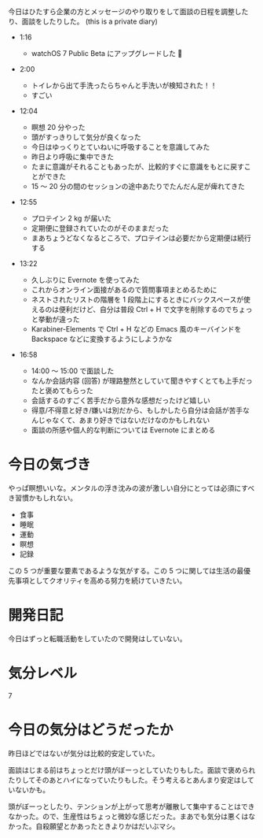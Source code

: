 今日はひたすら企業の方とメッセージのやり取りをして面談の日程を調整したり、面談をしたりした。 (this is a private diary) 

- 1:16
  - watchOS 7 Public Beta にアップグレードした 🎉

- 2:00
  - トイレから出て手洗ったらちゃんと手洗いが検知された！！
  - すごい

- 12:04
  - 瞑想 20 分やった
  - 頭がすっきりして気分が良くなった
  - 今日はゆっくりとていねいに呼吸することを意識してみた
  - 昨日より呼吸に集中できた
  - たまに意識がそれることもあったが、比較的すぐに意識をもとに戻すことができた
  - 15 〜 20 分の間のセッションの途中あたりでたんだん足が痺れてきた

- 12:55
  - プロテイン 2 kg が届いた
  - 定期便に登録されていたのがそのままだった
  - まあちょうどなくなるところで、プロテインは必要だから定期便は続行する

- 13:22
  - 久しぶりに Evernote を使ってみた
  - これからオンライン面接があるので質問事項まとめるために
  - ネストされたリストの階層を 1 段階上にするときにバックスペースが使えるのは便利だけど、自分は普段 Ctrl + H で文字を削除するのでちょっと挙動が違った
  - Karabiner-Elements で Ctrl + H などの Emacs 風のキーバインドを Backspace などに変換するようにしようかな

- 16:58
  - 14:00 〜 15:00 で面談した
  - なんか会話内容 (回答) が理路整然としていて聞きやすくとても上手だったと褒めてもらった
  - 会話するのすごく苦手だから意外な感想だったけど嬉しい
  - 得意/不得意と好き/嫌いは別だから、もしかしたら自分は会話が苦手なんじゃなくて、あまり好きではないだけなのかもしれない
  - 面談の所感や個人的な判断については Evernote にまとめる



# 今日の気づき
やっぱ瞑想いいな。メンタルの浮き沈みの波が激しい自分にとっては必須にすべき習慣かもしれない。

- 食事
- 睡眠
- 運動
- 瞑想
- 記録

この 5 つが重要な要素であるような気がする。この 5 つに関しては生活の最優先事項としてクオリティを高める努力を続けていきたい。



# 開発日記
今日はずっと転職活動をしていたので開発はしていない。



# 気分レベル
7



# 今日の気分はどうだったか
昨日ほどではないが気分は比較的安定していた。

面談はじまる前はちょっとだけ頭がぼーっとしていたりもした。面談で褒められたりしてそのあとハイになっていたりもした。そう考えるとあんまり安定はしていないかも。

頭がぼーっとしたり、テンションが上がって思考が離散して集中することはできなかった。ので、生産性はちょっと微妙な感じだった。まあでも気分は悪くはなかった。自殺願望とかあったときよりかはだいぶマシ。

